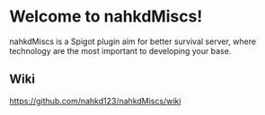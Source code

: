 # Welcome to nahkdMiscs!
nahkdMiscs is a Spigot plugin aim for better survival server, where technology are the most important to developing your base.
## Wiki
https://github.com/nahkd123/nahkdMiscs/wiki
